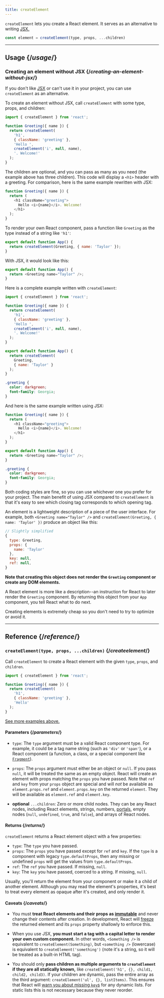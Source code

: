 ```yaml
---
title: createElement
---
```


<Intro>

`createElement` lets you create a React element. It serves as an alternative to writing [JSX.](/learn/writing-markup-with-jsx)

```js
const element = createElement(type, props, ...children)
```

</Intro>

<InlineToc />

---

## Usage {/*usage*/}

### Creating an element without JSX {/*creating-an-element-without-jsx*/}

If you don't like [JSX](/learn/writing-markup-with-jsx) or can't use it in your project, you can use `createElement` as an alternative.

To create an element without JSX, call `createElement` with some <CodeStep step={1}>type</CodeStep>, <CodeStep step={2}>props</CodeStep>, and <CodeStep step={3}>children</CodeStep>:

```js [[1, 5, "'h1'"], [2, 6, "{ className: 'greeting' }"], [3, 7, "'Hello ',"], [3, 8, "createElement('i', null, name),"], [3, 9, "'. Welcome!'"]]
import { createElement } from 'react';

function Greeting({ name }) {
  return createElement(
    'h1',
    { className: 'greeting' },
    'Hello ',
    createElement('i', null, name),
    '. Welcome!'
  );
}
```

The <CodeStep step={3}>children</CodeStep> are optional, and you can pass as many as you need (the example above has three children). This code will display a `<h1>` header with a greeting. For comparison, here is the same example rewritten with JSX:

```js [[1, 3, "h1"], [2, 3, "className=\\"greeting\\""], [3, 4, "Hello <i>{name}</i>. Welcome!"], [1, 5, "h1"]]
function Greeting({ name }) {
  return (
    <h1 className="greeting">
      Hello <i>{name}</i>. Welcome!
    </h1>
  );
}
```

To render your own React component, pass a function like `Greeting` as the <CodeStep step={1}>type</CodeStep> instead of a string like `'h1'`:

```js [[1, 2, "Greeting"], [2, 2, "{ name: 'Taylor' }"]]
export default function App() {
  return createElement(Greeting, { name: 'Taylor' });
}
```

With JSX, it would look like this:

```js [[1, 2, "Greeting"], [2, 2, "name=\\"Taylor\\""]]
export default function App() {
  return <Greeting name="Taylor" />;
}
```

Here is a complete example written with `createElement`:

<Sandpack>

```js
import { createElement } from 'react';

function Greeting({ name }) {
  return createElement(
    'h1',
    { className: 'greeting' },
    'Hello ',
    createElement('i', null, name),
    '. Welcome!'
  );
}

export default function App() {
  return createElement(
    Greeting,
    { name: 'Taylor' }
  );
}
```

```css
.greeting {
  color: darkgreen;
  font-family: Georgia;
}
```

</Sandpack>

And here is the same example written using JSX:

<Sandpack>

```js
function Greeting({ name }) {
  return (
    <h1 className="greeting">
      Hello <i>{name}</i>. Welcome!
    </h1>
  );
}

export default function App() {
  return <Greeting name="Taylor" />;
}
```

```css
.greeting {
  color: darkgreen;
  font-family: Georgia;
}
```

</Sandpack>

Both coding styles are fine, so you can use whichever one you prefer for your project. The main benefit of using JSX compared to `createElement` is that it's easy to see which closing tag corresponds to which opening tag.

<DeepDive title="What is a React element, exactly?">

An element is a lightweight description of a piece of the user interface. For example, both `<Greeting name="Taylor" />` and `createElement(Greeting, { name: 'Taylor' })` produce an object like this:

```js
// Slightly simplified
{
  type: Greeting,
  props: {
    name: 'Taylor'
  },
  key: null,
  ref: null,
}
```

**Note that creating this object does not render the `Greeting` component or create any DOM elements.**

A React element is more like a description--an instruction for React to later render the `Greeting` component. By returning this object from your `App` component, you tell React what to do next.

Creating elements is extremely cheap so you don't need to try to optimize or avoid it.

</DeepDive>

---

## Reference {/*reference*/}

### `createElement(type, props, ...children)` {/*createelement*/}

Call `createElement` to create a React element with the given `type`, `props`, and `children`.

```js
import { createElement } from 'react';

function Greeting({ name }) {
  return createElement(
    'h1',
    { className: 'greeting' },
    'Hello'
  );
}
```

[See more examples above.](#usage)

#### Parameters {/*parameters*/}

* `type`: The `type` argument must be a valid React component type. For example, it could be a tag name string (such as `'div'` or `'span'`), or a React component (a function, a class, or a special component like [`Fragment`](/apis/react/Fragment)).

* `props`: The `props` argument must either be an object or `null`. If you pass `null`, it will be treated the same as an empty object. React will create an element with props matching the `props` you have passed. Note that `ref` and `key` from your `props` object are special and will *not* be available as `element.props.ref` and `element.props.key` on the returned `element`. They will be available as `element.ref` and `element.key`.

* **optional** `...children`: Zero or more child nodes. They can be any React nodes, including React elements, strings, numbers, [portals](/apis/react-dom/createPortal), empty nodes (`null`, `undefined`, `true`, and `false`), and arrays of React nodes.

#### Returns {/*returns*/}

`createElement` returns a React element object with a few properties:

* `type`: The `type` you have passed.
* `props`: The `props` you have passed except for `ref` and `key`. If the `type` is a component with legacy `type.defaultProps`, then any missing or undefined `props` will get the values from `type.defaultProps`.
* `ref`: The `ref` you have passed. If missing, `null`.
* `key`: The `key` you have passed, coerced to a string. If missing, `null`.

Usually, you'll return the element from your component or make it a child of another element. Although you may read the element's properties, it's best to treat every element as opaque after it's created, and only render it.

#### Caveats {/*caveats*/}

* You must **treat React elements and their props as [immutable](https://en.wikipedia.org/wiki/Immutable_object)** and never change their contents after creation. In development, React will [freeze](https://developer.mozilla.org/en-US/docs/Web/JavaScript/Reference/Global_Objects/Object/freeze) the returned element and its `props` property shallowly to enforce this.

* When you use JSX, **you must start a tag with a capital letter to render your own custom component.** In other words, `<Something />` is equivalent to `createElement(Something)`, but `<something />` (lowercase) is equivalent to `createElement('something')` (note it's a string, so it will be treated as a built-in HTML tag).

* You should only **pass children as multiple arguments to `createElement` if they are all statically known,** like `createElement('h1', {}, child1, child2, child3)`. If your children are dynamic, pass the entire array as the third argument: `createElement('ul', {}, listItems)`. This ensures that React will [warn you about missing `key`s](/learn/rendering-lists#keeping-list-items-in-order-with-key) for any dynamic lists. For static lists this is not necessary because they never reorder.
